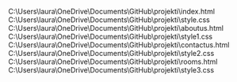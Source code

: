C:\Users\laura\OneDrive\Documents\GitHub\projekti\index.html
C:\Users\laura\OneDrive\Documents\GitHub\projekti\style.css
C:\Users\laura\OneDrive\Documents\GitHub\projekti\aboutus.html
C:\Users\laura\OneDrive\Documents\GitHub\projekti\style1.css
C:\Users\laura\OneDrive\Documents\GitHub\projekti\contactus.html
C:\Users\laura\OneDrive\Documents\GitHub\projekti\style2.css
C:\Users\laura\OneDrive\Documents\GitHub\projekti\rooms.html
C:\Users\laura\OneDrive\Documents\GitHub\projekti\style3.css
